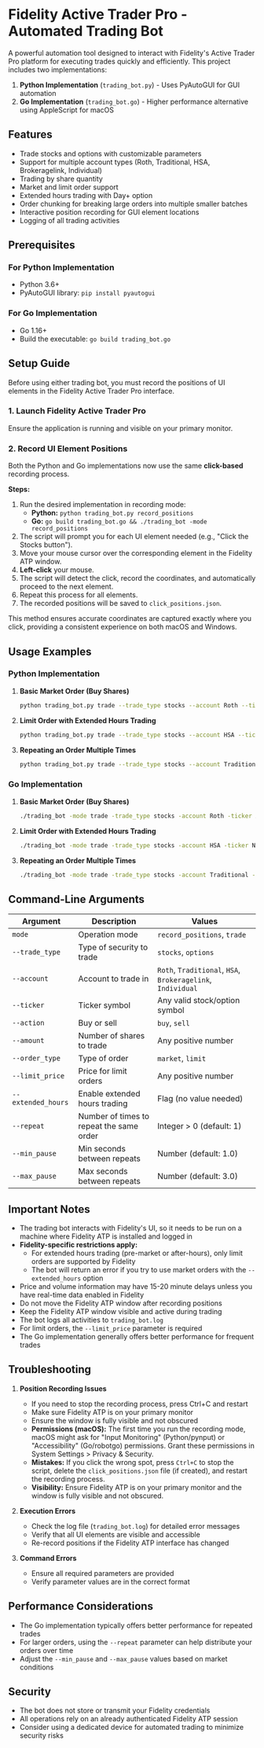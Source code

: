 # Fidelity Active Trader Pro - Automated Trading Bot

A powerful automation tool designed to interact with Fidelity's Active Trader Pro platform for executing trades quickly and efficiently. This project includes two implementations:

1. **Python Implementation** (`trading_bot.py`) - Uses PyAutoGUI for GUI automation
2. **Go Implementation** (`trading_bot.go`) - Higher performance alternative using AppleScript for macOS

## Features

- Trade stocks and options with customizable parameters
- Support for multiple account types (Roth, Traditional, HSA, Brokeragelink, Individual)
- Trading by share quantity
- Market and limit order support
- Extended hours trading with Day+ option
- Order chunking for breaking large orders into multiple smaller batches
- Interactive position recording for GUI element locations
- Logging of all trading activities

## Prerequisites

### For Python Implementation
- Python 3.6+
- PyAutoGUI library: `pip install pyautogui`

### For Go Implementation
- Go 1.16+
- Build the executable: `go build trading_bot.go`

## Setup Guide

Before using either trading bot, you must record the positions of UI elements in the Fidelity Active Trader Pro interface.

### 1. Launch Fidelity Active Trader Pro

Ensure the application is running and visible on your primary monitor.

### 2. Record UI Element Positions

Both the Python and Go implementations now use the same **click-based** recording process.

**Steps:**

1.  Run the desired implementation in recording mode:
    -   **Python:** `python trading_bot.py record_positions`
    -   **Go:** `go build trading_bot.go && ./trading_bot -mode record_positions`
2.  The script will prompt you for each UI element needed (e.g., "Click the Stocks button").
3.  Move your mouse cursor over the corresponding element in the Fidelity ATP window.
4.  **Left-click** your mouse.
5.  The script will detect the click, record the coordinates, and automatically proceed to the next element.
6.  Repeat this process for all elements.
7.  The recorded positions will be saved to `click_positions.json`.

This method ensures accurate coordinates are captured exactly where you click, providing a consistent experience on both macOS and Windows.

## Usage Examples

### Python Implementation

1. **Basic Market Order (Buy Shares)**
   ```bash
   python trading_bot.py trade --trade_type stocks --account Roth --ticker AAPL --action buy --amount 10 --order_type market
   ```

2. **Limit Order with Extended Hours Trading**
   ```bash
   python trading_bot.py trade --trade_type stocks --account HSA --ticker NVDA --action buy --amount 5 --order_type limit --limit_price 850.50 --extended_hours
   ```

3. **Repeating an Order Multiple Times**
   ```bash
   python trading_bot.py trade --trade_type stocks --account Traditional --ticker AMZN --action sell --amount 100 --order_type limit --limit_price 180.25 --repeat 5 --min_pause 1 --max_pause 3
   ```

### Go Implementation

1. **Basic Market Order (Buy Shares)**
   ```bash
   ./trading_bot -mode trade -trade_type stocks -account Roth -ticker AAPL -action buy -amount 10 -order_type market
   ```

2. **Limit Order with Extended Hours Trading**
   ```bash
   ./trading_bot -mode trade -trade_type stocks -account HSA -ticker NVDA -action buy -amount 5 -order_type limit -limit_price 850.50 -extended_hours
   ```

3. **Repeating an Order Multiple Times**
   ```bash
   ./trading_bot -mode trade -trade_type stocks -account Traditional -ticker AMZN -action sell -amount 100 -order_type limit -limit_price 180.25 -repeat 5 -min_pause 1 -max_pause 3
   ```

## Command-Line Arguments

| Argument | Description | Values |
|----------|-------------|--------|
| `mode` | Operation mode | `record_positions`, `trade` |
| `--trade_type` | Type of security to trade | `stocks`, `options` |
| `--account` | Account to trade in | `Roth`, `Traditional`, `HSA`, `Brokeragelink`, `Individual` |
| `--ticker` | Ticker symbol | Any valid stock/option symbol |
| `--action` | Buy or sell | `buy`, `sell` |
| `--amount` | Number of shares to trade | Any positive number |
| `--order_type` | Type of order | `market`, `limit` |
| `--limit_price` | Price for limit orders | Any positive number |
| `--extended_hours` | Enable extended hours trading | Flag (no value needed) |
| `--repeat` | Number of times to repeat the same order | Integer > 0 (default: 1) |
| `--min_pause` | Min seconds between repeats | Number (default: 1.0) |
| `--max_pause` | Max seconds between repeats | Number (default: 3.0) |

## Important Notes

- The trading bot interacts with Fidelity's UI, so it needs to be run on a machine where Fidelity ATP is installed and logged in
- **Fidelity-specific restrictions apply:**
  - For extended hours trading (pre-market or after-hours), only limit orders are supported by Fidelity
  - The bot will return an error if you try to use market orders with the `--extended_hours` option
- Price and volume information may have 15-20 minute delays unless you have real-time data enabled in Fidelity
- Do not move the Fidelity ATP window after recording positions
- Keep the Fidelity ATP window visible and active during trading
- The bot logs all activities to `trading_bot.log`
- For limit orders, the `--limit_price` parameter is required
- The Go implementation generally offers better performance for frequent trades

## Troubleshooting

1. **Position Recording Issues**
   - If you need to stop the recording process, press Ctrl+C and restart
   - Make sure Fidelity ATP is on your primary monitor
   - Ensure the window is fully visible and not obscured
   - **Permissions (macOS):** The first time you run the recording mode, macOS might ask for "Input Monitoring" (Python/pynput) or "Accessibility" (Go/robotgo) permissions. Grant these permissions in System Settings > Privacy & Security.
   - **Mistakes:** If you click the wrong spot, press `Ctrl+C` to stop the script, delete the `click_positions.json` file (if created), and restart the recording process.
   - **Visibility:** Ensure Fidelity ATP is on your primary monitor and the window is fully visible and not obscured.

2. **Execution Errors**
   - Check the log file (`trading_bot.log`) for detailed error messages
   - Verify that all UI elements are visible and accessible
   - Re-record positions if the Fidelity ATP interface has changed

3. **Command Errors**
   - Ensure all required parameters are provided
   - Verify parameter values are in the correct format

## Performance Considerations

- The Go implementation typically offers better performance for repeated trades
- For larger orders, using the `--repeat` parameter can help distribute your orders over time
- Adjust the `--min_pause` and `--max_pause` values based on market conditions

## Security

- The bot does not store or transmit your Fidelity credentials
- All operations rely on an already authenticated Fidelity ATP session
- Consider using a dedicated device for automated trading to minimize security risks
